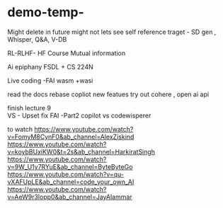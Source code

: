 # demo-temp-
Might delete in future might not lets see
self reference
traget - SD gen , Whisper, Q&A, V-DB

RL-RLHF- HF Course 
Mutual information

Ai epiphany
FSDL + CS 224N

Live coding -FAI
 wasm +wasi

read the docs
rebase
copliot new featues
try out
cohere , open ai api

finish lecture 9  
VS - Upset fix
FAI -Part2
copilot vs codewisperer

to watch
https://www.youtube.com/watch?v=FomyM8CynF0&ab_channel=AlexZiskind
https://www.youtube.com/watch?v=koybBUxiKW0&t=2s&ab_channel=HarkiratSingh
https://www.youtube.com/watch?v=9W_U1y7RYuE&ab_channel=ByteByteGo
https://www.youtube.com/watch?v=qu-vXAFUpLE&ab_channel=code_your_own_AI
https://www.youtube.com/watch?v=AeW9r3lopp0&ab_channel=JayAlammar

